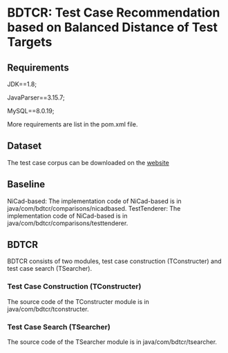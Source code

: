 # BDTCR: Test Case Recommendation based on Balanced Distance of Test Targets

## Requirements
JDK==1.8;

JavaParser==3.15.7;

MySQL==8.0.19;

More requirements are list in the pom.xml file.


## Dataset
The test case corpus can be downloaded on the [website](https://drive.google.com/drive/folders/11_vGBKkPkapjDQVlbX7IrJXjrbBI8EqW)


## Baseline
NiCad-based: The implementation code of NiCad-based is in java/com/bdtcr/comparisons/nicadbased.
TestTenderer: The implementation code of NiCad-based is in java/com/bdtcr/comparisons/testtenderer.


## BDTCR
BDTCR consists of two modules, test case construction (TConstructer) and test case search (TSearcher).

### Test Case Construction (TConstructer)
The source code of the TConstructer module is in java/com/bdtcr/tconstructer.

### Test Case Search (TSearcher)
The source code of the TSearcher module is in java/com/bdtcr/tsearcher.
